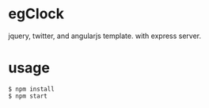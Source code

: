 egClock
======

jquery, twitter, and angularjs template. with express server.

usage
======

    $ npm install
    $ npm start
